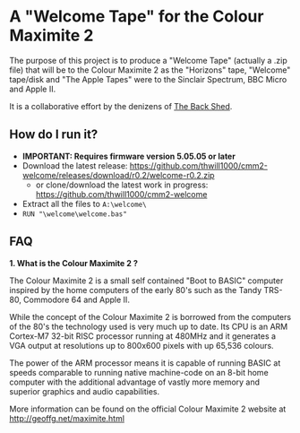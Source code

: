 # A "Welcome Tape" for the Colour Maximite 2

The purpose of this project is to produce a "Welcome Tape" (actually a .zip file) that will be to the Colour Maximite 2 as the "Horizons" tape, "Welcome" tape/disk and "The Apple Tapes" were to the Sinclair Spectrum, BBC Micro and Apple II.

It is a collaborative effort by the denizens of [The Back Shed](http://www.thebackshed.com/forum/ViewForum.php?FID=16).

## How do I run it?

 - **IMPORTANT: Requires firmware version 5.05.05 or later**
 - Download the latest release: https://github.com/thwill1000/cmm2-welcome/releases/download/r0.2/welcome-r0.2.zip
    - or clone/download the latest work in progress: https://github.com/thwill1000/cmm2-welcome
 - Extract all the files to ```A:\welcome\```
 - ```RUN "\welcome\welcome.bas"```

## FAQ

**1. What is the Colour Maximite 2 ?**

The Colour Maximite 2 is a small self contained "Boot to BASIC" computer inspired by the home computers of the early 80's such as the Tandy TRS-80, Commodore 64 and Apple II.

While the concept of the Colour Maximite 2 is borrowed from the computers of the 80's the technology used is very much up to date.  Its CPU is an ARM Cortex-M7 32-bit RISC processor running at 480MHz and it generates a VGA output at resolutions up to 800x600 pixels with up 65,536 colours.

The power of the ARM processor means it is capable of running BASIC at speeds comparable to running native machine-code on an 8-bit home computer with the additional advantage of vastly more memory and superior graphics and audio capabilities.

More information can be found on the official Colour Maximite 2 website at http://geoffg.net/maximite.html
